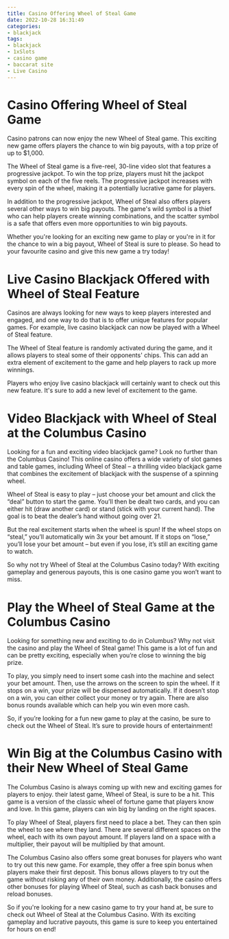 ```yaml
---
title: Casino Offering Wheel of Steal Game
date: 2022-10-28 16:31:49
categories:
- blackjack
tags:
- blackjack
- 1xSlots
- casino game
- baccarat site
- Live Casino
---
```



#  Casino Offering Wheel of Steal Game

Casino patrons can now enjoy the new Wheel of Steal game. This exciting new game offers players the chance to win big payouts, with a top prize of up to $1,000.

The Wheel of Steal game is a five-reel, 30-line video slot that features a progressive jackpot. To win the top prize, players must hit the jackpot symbol on each of the five reels. The progressive jackpot increases with every spin of the wheel, making it a potentially lucrative game for players.

In addition to the progressive jackpot, Wheel of Steal also offers players several other ways to win big payouts. The game's wild symbol is a thief who can help players create winning combinations, and the scatter symbol is a safe that offers even more opportunities to win big payouts.

Whether you're looking for an exciting new game to play or you're in it for the chance to win a big payout, Wheel of Steal is sure to please. So head to your favourite casino and give this new game a try today!

#  Live Casino Blackjack Offered with Wheel of Steal Feature

Casinos are always looking for new ways to keep players interested and engaged, and one way to do that is to offer unique features for popular games. For example, live casino blackjack can now be played with a Wheel of Steal feature.

The Wheel of Steal feature is randomly activated during the game, and it allows players to steal some of their opponents' chips. This can add an extra element of excitement to the game and help players to rack up more winnings.

Players who enjoy live casino blackjack will certainly want to check out this new feature. It's sure to add a new level of excitement to the game.

#  Video Blackjack with Wheel of Steal at the Columbus Casino

Looking for a fun and exciting video blackjack game? Look no further than the Columbus Casino! This online casino offers a wide variety of slot games and table games, including Wheel of Steal – a thrilling video blackjack game that combines the excitement of blackjack with the suspense of a spinning wheel.

Wheel of Steal is easy to play – just choose your bet amount and click the “deal” button to start the game. You’ll then be dealt two cards, and you can either hit (draw another card) or stand (stick with your current hand). The goal is to beat the dealer’s hand without going over 21.

But the real excitement starts when the wheel is spun! If the wheel stops on “steal,” you’ll automatically win 3x your bet amount. If it stops on “lose,” you’ll lose your bet amount – but even if you lose, it’s still an exciting game to watch.

So why not try Wheel of Steal at the Columbus Casino today? With exciting gameplay and generous payouts, this is one casino game you won’t want to miss.

#  Play the Wheel of Steal Game at the Columbus Casino 

Looking for something new and exciting to do in Columbus? Why not visit the casino and play the Wheel of Steal game! This game is a lot of fun and can be pretty exciting, especially when you’re close to winning the big prize.

To play, you simply need to insert some cash into the machine and select your bet amount. Then, use the arrows on the screen to spin the wheel. If it stops on a win, your prize will be dispensed automatically. If it doesn’t stop on a win, you can either collect your money or try again. There are also bonus rounds available which can help you win even more cash.

So, if you’re looking for a fun new game to play at the casino, be sure to check out the Wheel of Steal. It’s sure to provide hours of entertainment!

#  Win Big at the Columbus Casino with their New Wheel of Steal Game

The Columbus Casino is always coming up with new and exciting games for players to enjoy. their latest game, Wheel of Steal, is sure to be a hit. This game is a version of the classic wheel of fortune game that players know and love. In this game, players can win big by landing on the right spaces.

To play Wheel of Steal, players first need to place a bet. They can then spin the wheel to see where they land. There are several different spaces on the wheel, each with its own payout amount. If players land on a space with a multiplier, their payout will be multiplied by that amount.

The Columbus Casino also offers some great bonuses for players who want to try out this new game. For example, they offer a free spin bonus when players make their first deposit. This bonus allows players to try out the game without risking any of their own money. Additionally, the casino offers other bonuses for playing Wheel of Steal, such as cash back bonuses and reload bonuses.

So if you're looking for a new casino game to try your hand at, be sure to check out Wheel of Steal at the Columbus Casino. With its exciting gameplay and lucrative payouts, this game is sure to keep you entertained for hours on end!